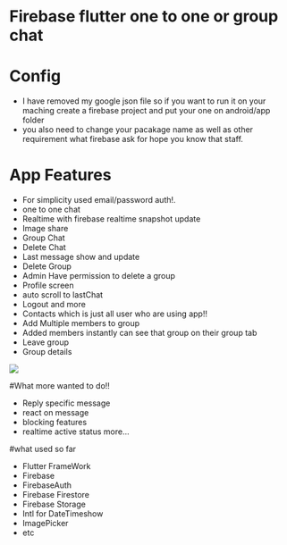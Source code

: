 # Firebase flutter one to one or group chat

# Config

- I have removed my google json file so if you want to run it on your maching
  create a firebase project and put your one on android/app folder
- you also need to change your pacakage name as well as other requirement what
  firebase ask for hope you know that staff.

# App Features

- For simplicity used email/password auth!.
- one to one chat
- Realtime with firebase realtime snapshot update
- Image share
- Group Chat
- Delete Chat
- Last message show and update
- Delete Group
- Admin Have permission to delete a group
- Profile screen
- auto scroll to lastChat
- Logout and more
- Contacts which is just all user who are using app!!
- Add Multiple members to group
- Added members instantly can see that group on their group tab
- Leave group
- Group details

<img src="https://github.com/jahidul96/fb_firebase_chatapp/blob/main/assets/cover.png"  />

#What more wanted to do!!

- Reply specific message
- react on message
- blocking features
- realtime active status more...

#what used so far

- Flutter FrameWork
- Firebase
- FirebaseAuth
- Firebase Firestore
- Firebase Storage
- Intl for DateTimeshow
- ImagePicker
- etc
